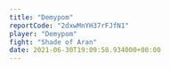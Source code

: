 ```yaml
---
title: "Demypom"
reportCode: "2dxwMnYH37rFJfN1"
player: "Demypom"
fight: "Shade of Aran"
date: 2021-06-30T19:09:58.934000+00:00
---
```

